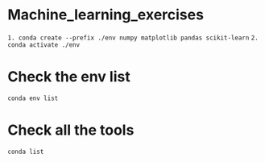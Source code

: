 # Machine_learning_exercises
`1. conda create --prefix ./env numpy matplotlib pandas scikit-learn`
`2. conda activate ./env`

# Check the env list
`conda env list`

# Check all the tools 
`conda list`
